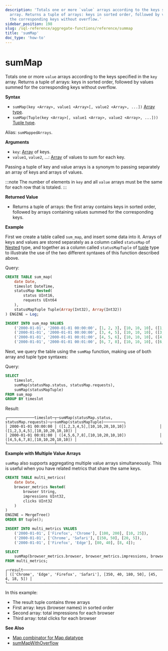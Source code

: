 ```yaml
---
description: 'Totals one or more `value` arrays according to the keys specified in the `key`
  array. Returns a tuple of arrays: keys in sorted order, followed by values summed for
  the corresponding keys without overflow.'
sidebar_position: 198
slug: /sql-reference/aggregate-functions/reference/summap
title: 'sumMap'
doc_type: 'how-to'
---
```


# sumMap

Totals one or more `value` arrays according to the keys specified in the `key` array. Returns a tuple of arrays: keys in sorted order, followed by values summed for the corresponding keys without overflow.

**Syntax**

- `sumMap(key <Array>, value1 <Array>[, value2 <Array>, ...])` [Array type](../../data-types/array.md).
- `sumMap(Tuple(key <Array>[, value1 <Array>, value2 <Array>, ...]))` [Tuple type](../../data-types/tuple.md).

Alias: `sumMappedArrays`.

**Arguments** 

- `key`: [Array](../../data-types/array.md) of keys.
- `value1`, `value2`, ...: [Array](../../data-types/array.md) of values to sum for each key.

Passing a tuple of key and value arrays is a synonym to passing separately an array of keys and arrays of values.

:::note 
The number of elements in `key` and all `value` arrays must be the same for each row that is totaled.
:::

**Returned Value** 

- Returns a tuple of arrays: the first array contains keys in sorted order, followed by arrays containing values summed for the corresponding keys.

**Example**

First we create a table called `sum_map`, and insert some data into it. Arrays of keys and values are stored separately as a column called `statusMap` of [Nested](../../data-types/nested-data-structures/index.md) type, and together as a column called `statusMapTuple` of [tuple](../../data-types/tuple.md) type to illustrate the use of the two different syntaxes of this function described above.

Query:

```sql
CREATE TABLE sum_map(
    date Date,
    timeslot DateTime,
    statusMap Nested(
        status UInt16,
        requests UInt64
    ),
    statusMapTuple Tuple(Array(Int32), Array(Int32))
) ENGINE = Log;
```
```sql
INSERT INTO sum_map VALUES
    ('2000-01-01', '2000-01-01 00:00:00', [1, 2, 3], [10, 10, 10], ([1, 2, 3], [10, 10, 10])),
    ('2000-01-01', '2000-01-01 00:00:00', [3, 4, 5], [10, 10, 10], ([3, 4, 5], [10, 10, 10])),
    ('2000-01-01', '2000-01-01 00:01:00', [4, 5, 6], [10, 10, 10], ([4, 5, 6], [10, 10, 10])),
    ('2000-01-01', '2000-01-01 00:01:00', [6, 7, 8], [10, 10, 10], ([6, 7, 8], [10, 10, 10]));
```

Next, we query the table using the `sumMap` function, making use of both array and tuple type syntaxes:

Query:

```sql
SELECT
    timeslot,
    sumMap(statusMap.status, statusMap.requests),
    sumMap(statusMapTuple)
FROM sum_map
GROUP BY timeslot
```

Result:

```text
┌────────────timeslot─┬─sumMap(statusMap.status, statusMap.requests)─┬─sumMap(statusMapTuple)─────────┐
│ 2000-01-01 00:00:00 │ ([1,2,3,4,5],[10,10,20,10,10])               │ ([1,2,3,4,5],[10,10,20,10,10]) │
│ 2000-01-01 00:01:00 │ ([4,5,6,7,8],[10,10,20,10,10])               │ ([4,5,6,7,8],[10,10,20,10,10]) │
└─────────────────────┴──────────────────────────────────────────────┴────────────────────────────────┘
```

**Example with Multiple Value Arrays**

`sumMap` also supports aggregating multiple value arrays simultaneously.
This is useful when you have related metrics that share the same keys.

```sql title="Query"
CREATE TABLE multi_metrics(
    date Date,
    browser_metrics Nested(
        browser String,
        impressions UInt32,
        clicks UInt32
    )
)
ENGINE = MergeTree()
ORDER BY tuple();

INSERT INTO multi_metrics VALUES
    ('2000-01-01', ['Firefox', 'Chrome'], [100, 200], [10, 25]),
    ('2000-01-01', ['Chrome', 'Safari'], [150, 50], [20, 5]),
    ('2000-01-01', ['Firefox', 'Edge'], [80, 40], [8, 4]);

SELECT 
    sumMap(browser_metrics.browser, browser_metrics.impressions, browser_metrics.clicks) AS result
FROM multi_metrics;
```

```text title="Response"
┌─result────────────────────────────────────────────────────────────────────────┐
│ (['Chrome', 'Edge', 'Firefox', 'Safari'], [350, 40, 180, 50], [45, 4, 18, 5]) │
└───────────────────────────────────────────────────────────────────────────────┘
```

In this example:
- The result tuple contains three arrays
- First array: keys (browser names) in sorted order
- Second array: total impressions for each browser
- Third array: total clicks for each browser

**See Also**

- [Map combinator for Map datatype](../combinators.md#-map)
- [sumMapWithOverflow](../reference/summapwithoverflow.md)
